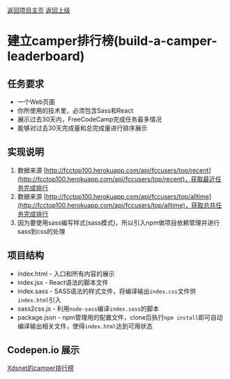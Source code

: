 [返回项目主页](https://github.com/xdsnet/freecodecamp-prj/)  [返回上级](../)
#  建立camper排行榜(build-a-camper-leaderboard)

## 任务要求
* 一个Web页面
* 你所使用的技术里，必须包含Sass和React
* 展示过去30天内，FreeCodeCamp完成任务最多情况
* 能够对过去30天完成量和总完成量进行排序展示




## 实现说明
1. 数据来源 [http://fcctop100.herokuapp.com/api/fccusers/top/recent](http://fcctop100.herokuapp.com/api/fccusers/top/recent)，获取最近任务完成排行
2. 数据来源 [http://fcctop100.herokuapp.com/api/fccusers/top/alltime](http://fcctop100.herokuapp.com/api/fccusers/top/alltime)，获取总共任务完成排行
3. 因为要使用sass编写样式(sass模式)，所以引入npm做项目依赖管理并进行sass到css的处理


## 项目结构
* index.html - 入口和所有内容的展示
* index.jsx - React语法的脚本文件
* index.sass - SASS语法的样式文件，将编译输出`index.css`文件供`index.html`引入
* sass2css.js - 利用`node-sass`编译`index.sass`的脚本
* package.json - npm管理用的配置文件，clone后执行`npm install`即可自动编译输出相关文件，使得`index.html`达到可用状态

## Codepen.io 展示
[Xdsnet的camper排行榜](https://codepen.io/xdsnet/full/eBVLyJ)